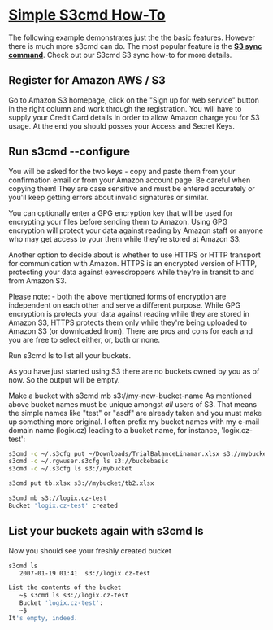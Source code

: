 # **[Simple S3cmd How-To](<https://s3tools.org/s3cmd-howto>)**

The following example demonstrates just the the basic features. However there is much more s3cmd can do. The most popular feature is the **[S3 sync command](https://s3tools.org/s3cmd-sync)**. Check out our S3cmd S3 sync how-to for more details.

## Register for Amazon AWS / S3

Go to Amazon S3 homepage, click on the "Sign up for web service" button in the right column and work through the registration. You will have to supply your Credit Card details in order to allow Amazon charge you for S3 usage. At the end you should posses your Access and Secret Keys.

## Run s3cmd --configure

You will be asked for the two keys - copy and paste them from your confirmation email or from your Amazon account page. Be careful when copying them! They are case sensitive and must be entered accurately or you'll keep getting errors about invalid signatures or similar.

You can optionally enter a GPG encryption key that will be used for encrypting your files before sending them to Amazon. Using GPG encryption will protect your data against reading by Amazon staff or anyone who may get access to your them while they're stored at Amazon S3.

Another option to decide about is whether to use HTTPS or HTTP transport for communication with Amazon. HTTPS is an encrypted version of HTTP, protecting your data against eavesdroppers while they're in transit to and from Amazon S3.

Please note: - both the above mentioned forms of encryption are independent on each other and serve a different purpose. While GPG encryption is protects your data against reading while they are stored in Amazon S3, HTTPS protects them only while they're being uploaded to Amazon S3 (or downloaded from). There are pros and cons for each and you are free to select either, or, both or none.

Run s3cmd ls to list all your buckets.

As you have just started using S3 there are no buckets owned by you as of now. So the output will be empty.

Make a bucket with s3cmd mb s3://my-new-bucket-name
As mentioned above bucket names must be unique amongst _all_ users of S3. That means the simple names like "test" or "asdf" are already taken and you must make up something more original. I often prefix my bucket names with my e-mail domain name (logix.cz) leading to a bucket name, for instance, 'logix.cz-test':

```bash
s3cmd -c ~/.s3cfg put ~/Downloads/TrialBalanceLinamar.xlsx s3://mybucket/tb2.xlsx
s3cmd -c ~/.rgwuser.s3cfg ls s3://buckebasic
s3cmd -c ~/.s3cfg ls s3://mybucket

s3cmd put tb.xlsx s3://mybucket/tb2.xlsx

s3cmd mb s3://logix.cz-test
Bucket 'logix.cz-test' created
```

## List your buckets again with s3cmd ls

Now you should see your freshly created bucket

```bash
s3cmd ls
   2007-01-19 01:41  s3://logix.cz-test

List the contents of the bucket
   ~$ s3cmd ls s3://logix.cz-test
   Bucket 'logix.cz-test':
   ~$
It's empty, indeed.


